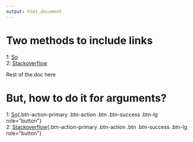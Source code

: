```yaml
---
output: html_document
---
```

# Two methods to include links
1: [So](https://stackoverflow.com)  
2: [Stackoverflow][] <!-- link at end of the file -->

Rest of the doc here

[Stackoverflow]: https://stackoverflow.com

# But, how to do it for arguments?

1: [So](https://google.com){.btn-action-primary  .btn-action .btn .btn-success .btn-lg role="button"}  
2: [Stackoverflow](){.btn-action-primary .btn-action .btn .btn-success .btn-lg role="button"}  


[Stackoverflow]: https://stackoverflow.com
